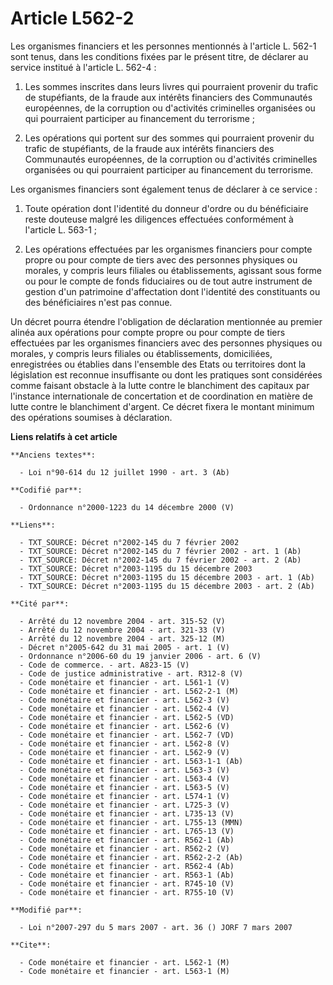 # Article L562-2

Les organismes financiers et les personnes mentionnés à l'article L. 562-1 sont tenus, dans les conditions fixées par le
présent titre, de déclarer au service institué à l'article L. 562-4 :

1. Les sommes inscrites dans leurs livres qui pourraient provenir du trafic de stupéfiants, de la fraude aux intérêts
financiers des Communautés européennes, de la corruption ou d'activités criminelles organisées ou qui pourraient participer
au financement du terrorisme ;

2. Les opérations qui portent sur des sommes qui pourraient provenir du trafic de stupéfiants, de la fraude aux intérêts
financiers des Communautés européennes, de la corruption ou d'activités criminelles organisées ou qui pourraient participer
au financement du terrorisme.

Les organismes financiers sont également tenus de déclarer à ce service :

1. Toute opération dont l'identité du donneur d'ordre ou du bénéficiaire reste douteuse malgré les diligences effectuées
conformément à l'article L. 563-1 ;

2. Les opérations effectuées par les organismes financiers pour compte propre ou pour compte de tiers avec des personnes
physiques ou morales, y compris leurs filiales ou établissements, agissant sous forme ou pour le compte de fonds fiduciaires
ou de tout autre instrument de gestion d'un patrimoine d'affectation dont l'identité des constituants ou des bénéficiaires
n'est pas connue.

Un décret pourra étendre l'obligation de déclaration mentionnée au premier alinéa aux opérations pour compte propre ou pour
compte de tiers effectuées par les organismes financiers avec des personnes physiques ou morales, y compris leurs filiales ou
établissements, domiciliées, enregistrées ou établies dans l'ensemble des Etats ou territoires dont la législation est
reconnue insuffisante ou dont les pratiques sont considérées comme faisant obstacle à la lutte contre le blanchiment des
capitaux par l'instance internationale de concertation et de coordination en matière de lutte contre le blanchiment d'argent.
Ce décret fixera le montant minimum des opérations soumises à déclaration.

**Liens relatifs à cet article**

	**Anciens textes**:

	  - Loi n°90-614 du 12 juillet 1990 - art. 3 (Ab)

	**Codifié par**:

	  - Ordonnance n°2000-1223 du 14 décembre 2000 (V)

	**Liens**:

	  - TXT_SOURCE: Décret n°2002-145 du 7 février 2002
	  - TXT_SOURCE: Décret n°2002-145 du 7 février 2002 - art. 1 (Ab)
	  - TXT_SOURCE: Décret n°2002-145 du 7 février 2002 - art. 2 (Ab)
	  - TXT_SOURCE: Décret n°2003-1195 du 15 décembre 2003
	  - TXT_SOURCE: Décret n°2003-1195 du 15 décembre 2003 - art. 1 (Ab)
	  - TXT_SOURCE: Décret n°2003-1195 du 15 décembre 2003 - art. 2 (Ab)

	**Cité par**:

	  - Arrêté du 12 novembre 2004 - art. 315-52 (V)
	  - Arrêté du 12 novembre 2004 - art. 321-33 (V)
	  - Arrêté du 12 novembre 2004 - art. 325-12 (M)
	  - Décret n°2005-642 du 31 mai 2005 - art. 1 (V)
	  - Ordonnance n°2006-60 du 19 janvier 2006 - art. 6 (V)
	  - Code de commerce. - art. A823-15 (V)
	  - Code de justice administrative - art. R312-8 (V)
	  - Code monétaire et financier - art. L561-1 (V)
	  - Code monétaire et financier - art. L562-2-1 (M)
	  - Code monétaire et financier - art. L562-3 (V)
	  - Code monétaire et financier - art. L562-4 (V)
	  - Code monétaire et financier - art. L562-5 (VD)
	  - Code monétaire et financier - art. L562-6 (V)
	  - Code monétaire et financier - art. L562-7 (VD)
	  - Code monétaire et financier - art. L562-8 (V)
	  - Code monétaire et financier - art. L562-9 (V)
	  - Code monétaire et financier - art. L563-1-1 (Ab)
	  - Code monétaire et financier - art. L563-3 (V)
	  - Code monétaire et financier - art. L563-4 (V)
	  - Code monétaire et financier - art. L563-5 (V)
	  - Code monétaire et financier - art. L574-1 (V)
	  - Code monétaire et financier - art. L725-3 (V)
	  - Code monétaire et financier - art. L735-13 (V)
	  - Code monétaire et financier - art. L755-13 (MMN)
	  - Code monétaire et financier - art. L765-13 (V)
	  - Code monétaire et financier - art. R562-1 (Ab)
	  - Code monétaire et financier - art. R562-2 (V)
	  - Code monétaire et financier - art. R562-2-2 (Ab)
	  - Code monétaire et financier - art. R562-4 (Ab)
	  - Code monétaire et financier - art. R563-1 (Ab)
	  - Code monétaire et financier - art. R745-10 (V)
	  - Code monétaire et financier - art. R755-10 (V)

	**Modifié par**:

	  - Loi n°2007-297 du 5 mars 2007 - art. 36 () JORF 7 mars 2007

	**Cite**:

	  - Code monétaire et financier - art. L562-1 (M)
	  - Code monétaire et financier - art. L563-1 (M)
